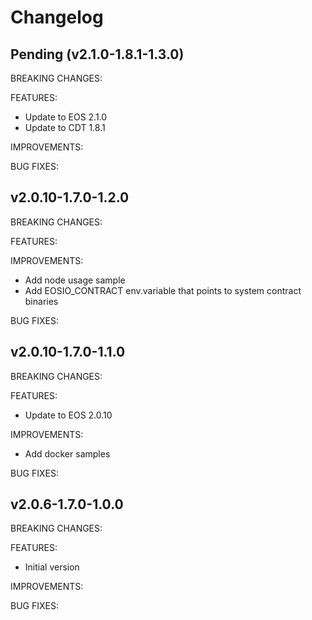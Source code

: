 # Changelog

## Pending (v2.1.0-1.8.1-1.3.0)

BREAKING CHANGES:

FEATURES:
- Update to EOS 2.1.0
- Update to CDT 1.8.1

IMPROVEMENTS:

BUG FIXES:

## v2.0.10-1.7.0-1.2.0

BREAKING CHANGES:

FEATURES:

IMPROVEMENTS:
- Add node usage sample
- Add EOSIO_CONTRACT env.variable that points to system contract binaries

BUG FIXES:

## v2.0.10-1.7.0-1.1.0

BREAKING CHANGES:

FEATURES:
- Update to EOS 2.0.10

IMPROVEMENTS:
- Add docker samples

BUG FIXES:

## v2.0.6-1.7.0-1.0.0

BREAKING CHANGES:

FEATURES:
- Initial version

IMPROVEMENTS:

BUG FIXES:
